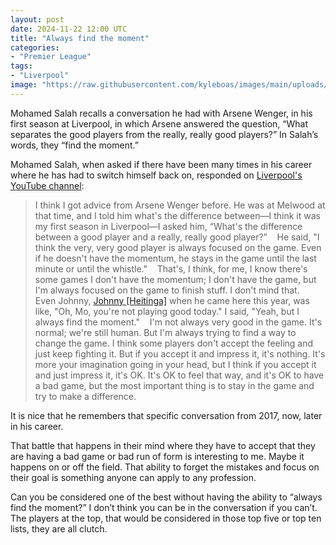 ```yaml
---
layout: post
date: 2024-11-22 12:00 UTC
title: "Always find the moment"
categories:
- "Premier League"
tags:
- "Liverpool"
image: "https://raw.githubusercontent.com/kyleboas/images/main/uploads/2024/11/17/Image-17Nov2024_20:46:11.png"
---
```


Mohamed Salah recalls a conversation he had with Arsene Wenger, in his first season at Liverpool, in which Arsene answered the question, “What separates the good players from the really, really good players?” In Salah’s words, they “find the moment.”

<!---more--->

Mohamed Salah, when asked if there have been many times in his career where he has had to switch himself back on, responded on [Liverpool's YouTube channel](https://youtu.be/Go7PU6Yz2p8?si=07jDQMkjl-OIkP7g): 

> I think I got advice from Arsene Wenger before. He was at Melwood at that time, and I told him what's the difference between—I think it was my first season in Liverpool—I asked him, “What's the difference between a good player and a really, really good player?” 
> 
> He said, "I think the very, very good player is always focused on the game. Even if he doesn't have the momentum, he stays in the game until the last minute or until the whistle." 
> 
> That's, I think, for me, I know there's some games I don't have the momentum; I don't have the game, but I'm always focused on the game to finish stuff. I don't mind that.
> 
> Even Johnny, [Johnny [Heitinga]](https://en.m.wikipedia.org/wiki/John_Heitinga) when he came here this year, was like, "Oh, Mo, you're not playing good today." I said, "Yeah, but I always find the moment." 
> 
> I'm not always very good in the game. It's normal; we're still human. But I'm always trying to find a way to change the game. I think some players don't accept the feeling and just keep fighting it. But if you accept it and impress it, it's nothing. It's more your imagination going in your head, but I think if you accept it and just impress it, it's OK. It's OK to feel that way, and it's OK to have a bad game, but the most important thing is to stay in the game and try to make a difference.

It is nice that he remembers that specific conversation from 2017, now, later in his career. 

That battle that happens in their mind where they have to accept that they are having a bad game or bad run of form is interesting to me. Maybe it happens on or off the field. That ability to forget the mistakes and focus on their goal is something anyone can apply to any profession. 

Can you be considered one of the best without having the ability to “always find the moment?” I don’t think you can be in the conversation if you can’t. The players at the top, that would be considered in those top five or top ten lists, they are all clutch.